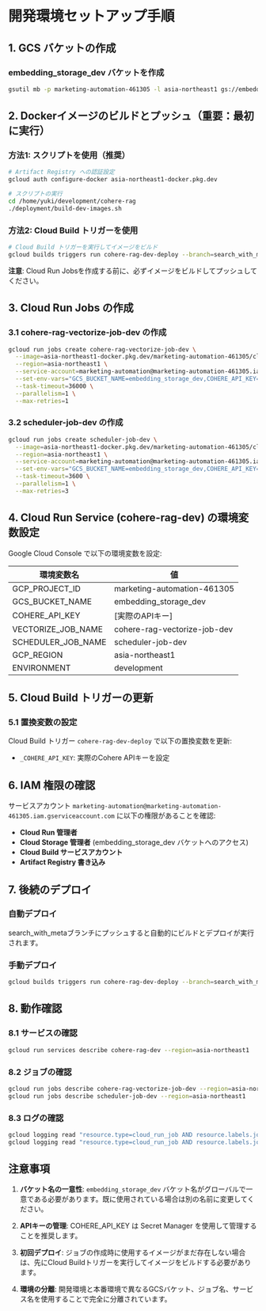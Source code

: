 # 開発環境セットアップ手順

## 1. GCS バケットの作成

### embedding_storage_dev バケットを作成
```bash
gsutil mb -p marketing-automation-461305 -l asia-northeast1 gs://embedding_storage_dev/
```

## 2. Dockerイメージのビルドとプッシュ（重要：最初に実行）

### 方法1: スクリプトを使用（推奨）
```bash
# Artifact Registry への認証設定
gcloud auth configure-docker asia-northeast1-docker.pkg.dev

# スクリプトの実行
cd /home/yuki/development/cohere-rag
./deployment/build-dev-images.sh
```

### 方法2: Cloud Build トリガーを使用
```bash
# Cloud Build トリガーを実行してイメージをビルド
gcloud builds triggers run cohere-rag-dev-deploy --branch=search_with_meta
```

**注意**: Cloud Run Jobsを作成する前に、必ずイメージをビルドしてプッシュしてください。

## 3. Cloud Run Jobs の作成

### 3.1 cohere-rag-vectorize-job-dev の作成
```bash
gcloud run jobs create cohere-rag-vectorize-job-dev \
  --image=asia-northeast1-docker.pkg.dev/marketing-automation-461305/cloud-run-source-deploy/cohere-rag-vectorize-job-dev:latest \
  --region=asia-northeast1 \
  --service-account=marketing-automation@marketing-automation-461305.iam.gserviceaccount.com \
  --set-env-vars="GCS_BUCKET_NAME=embedding_storage_dev,COHERE_API_KEY=6T3N7PvvKj0J3xAj6WbXvSKQAms4VlEQ3oAFXFIL,ENVIRONMENT=development" \
  --task-timeout=36000 \
  --parallelism=1 \
  --max-retries=1
```

### 3.2 scheduler-job-dev の作成
```bash
gcloud run jobs create scheduler-job-dev \
  --image=asia-northeast1-docker.pkg.dev/marketing-automation-461305/cloud-run-source-deploy/scheduler-job-dev:latest \
  --region=asia-northeast1 \
  --service-account=marketing-automation@marketing-automation-461305.iam.gserviceaccount.com \
  --set-env-vars="GCS_BUCKET_NAME=embedding_storage_dev,COHERE_API_KEY=6T3N7PvvKj0J3xAj6WbXvSKQAms4VlEQ3oAFXFIL,ENVIRONMENT=development,VECTORIZE_JOB_NAME=cohere-rag-vectorize-job-dev,MAX_WORKERS=3" \
  --task-timeout=3600 \
  --parallelism=1 \
  --max-retries=3
```

## 4. Cloud Run Service (cohere-rag-dev) の環境変数設定

Google Cloud Console で以下の環境変数を設定:

| 環境変数名 | 値 |
|-----------|-----|
| GCP_PROJECT_ID | marketing-automation-461305 |
| GCS_BUCKET_NAME | embedding_storage_dev |
| COHERE_API_KEY | [実際のAPIキー] |
| VECTORIZE_JOB_NAME | cohere-rag-vectorize-job-dev |
| SCHEDULER_JOB_NAME | scheduler-job-dev |
| GCP_REGION | asia-northeast1 |
| ENVIRONMENT | development |

## 5. Cloud Build トリガーの更新

### 5.1 置換変数の設定
Cloud Build トリガー `cohere-rag-dev-deploy` で以下の置換変数を更新:
- `_COHERE_API_KEY`: 実際のCohere APIキーを設定

## 6. IAM 権限の確認

サービスアカウント `marketing-automation@marketing-automation-461305.iam.gserviceaccount.com` に以下の権限があることを確認:

- **Cloud Run 管理者**
- **Cloud Storage 管理者** (embedding_storage_dev バケットへのアクセス)
- **Cloud Build サービスアカウント**
- **Artifact Registry 書き込み**

## 7. 後続のデプロイ

### 自動デプロイ
search_with_metaブランチにプッシュすると自動的にビルドとデプロイが実行されます。

### 手動デプロイ
```bash
gcloud builds triggers run cohere-rag-dev-deploy --branch=search_with_meta
```

## 8. 動作確認

### 8.1 サービスの確認
```bash
gcloud run services describe cohere-rag-dev --region=asia-northeast1
```

### 8.2 ジョブの確認
```bash
gcloud run jobs describe cohere-rag-vectorize-job-dev --region=asia-northeast1
gcloud run jobs describe scheduler-job-dev --region=asia-northeast1
```

### 8.3 ログの確認
```bash
gcloud logging read "resource.type=cloud_run_job AND resource.labels.job_name=cohere-rag-vectorize-job-dev" --limit=50
gcloud logging read "resource.type=cloud_run_job AND resource.labels.job_name=scheduler-job-dev" --limit=50
```

## 注意事項

1. **バケット名の一意性**: `embedding_storage_dev` バケット名がグローバルで一意である必要があります。既に使用されている場合は別の名前に変更してください。

2. **APIキーの管理**: COHERE_API_KEY は Secret Manager を使用して管理することを推奨します。

3. **初回デプロイ**: ジョブの作成時に使用するイメージがまだ存在しない場合は、先にCloud Buildトリガーを実行してイメージをビルドする必要があります。

4. **環境の分離**: 開発環境と本番環境で異なるGCSバケット、ジョブ名、サービス名を使用することで完全に分離されています。